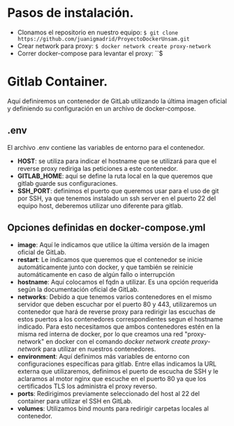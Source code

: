 # Pasos de instalación.

- Clonamos el repositorio en nuestro equipo:
``$ git clone https://github.com/juanigmadrid/ProyectoDockerUnsam.git``
- Crear network para proxy:
``$ docker network create proxy-network``
- Correr docker-compose para levantar el proxy:
``$ 

# Gitlab Container.

Aquí definiremos un contenedor de GitLab utilizando la última imagen oficial y definiendo su configuración en un archivo de docker-compose.

## .env

El archivo .env contiene las variables de entorno para el contenedor.
- **HOST**: se utiliza para indicar el hostname que se utilizará para que el reverse proxy rediriga las peticiones a este contenedor.
- **GITLAB_HOME**: aquí se define la ruta local en la que queremos que gitlab guarde sus configuraciones.
- **SSH_PORT**: definimos el puerto que queremos usar para el uso de git por SSH, ya que tenemos instalado un ssh server en el puerto 22 del equipo host, deberemos utilizar uno diferente para gitlab.

## Opciones definidas en docker-compose.yml

- **image**: Aquí le indicamos que utilice la última versión de la imagen oficial de GitLab.
- **restart**: Le indicamos que queremos que el contenedor se inicie automáticamente junto con docker, y que también se reinicie automáticamente en caso de algún fallo o interrupción
- **hostname**: Aquí colocamos el fqdn a utilizar. Es una opción requerida según la documentación oficial de GitLab.
- **networks**: Debido a que tenemos varios contenedores en el mismo servidor que deben escuchar por el puerto 80 y 443, utilizaremos un contenedor que hará de reverse proxy para redirigir las escuchas de estos puertos a los contenedores correspondientes segun el hostname indicado. Para esto necesitamos que ambos contenedores estén en la misma red interna de docker, por lo que creamos una red "proxy-network" en docker con el comando *docker network create proxy-network* para utilizar en nuestros contenedores.
- **environment**: Aquí definimos más variables de entorno con configuraciones específicas para gitlab. Entre ellas indicamos la URL externa que utilizaremos, definimos el puerto de escucha de SSH y le aclaramos al motor nginx que escuche en el puerto 80 ya que los certificados TLS los administra el proxy reverso.
- **ports**: Redirigimos previamente seleccionado del host al 22 del container para utilizar el SSH en GitLab.
- **volumes**: Utilizamos bind mounts para redirigir carpetas locales al contenedor.
